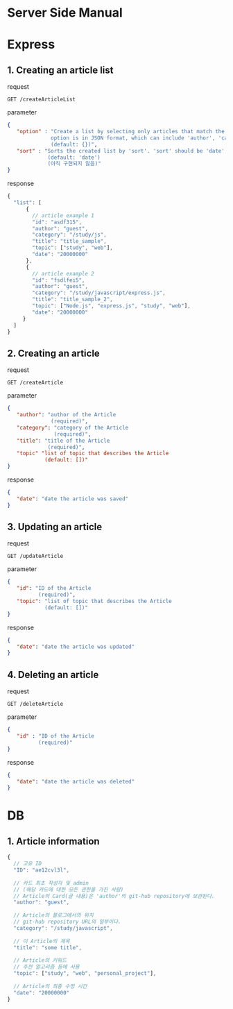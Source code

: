 # Server Side Manual
  
  
# Express

## 1. Creating an article list  

request  
```http
GET /createArticleList
```  
parameter  
```JSON
{
   "option" : "Create a list by selecting only articles that match the options. 
              option is in JSON format, which can include 'author', 'category', 'topic', 'date'.
              (default: {})",
   "sort" : "Sorts the created list by 'sort'. 'sort' should be 'date', '추가예정1', or '추가예정2'.
             (default: 'date')  
             (아직 구현되지 않음)"  
}
```

response  
```javascript
{
  "list": [
      {
        // article example 1
        "id": "asdf315",
        "author": "guest",
        "category": "/study/js",
        "title": "title_sample",
        "topic": ["study", "web"],
        "date": "20000000"
      },
      {
        // article example 2
        "id": "fsdlfei5",
        "author": "guest",
        "category": "/study/javascript/express.js",
        "title": "title_sample_2",
        "topic": ["Node.js", "express.js", "study", "web"],
        "date": "20000000"
     }
  ]
}
```

## 2. Creating an article  

request  
```http
GET /createArticle
```  
parameter  
```JSON
{
   "author": "author of the Article
              (required)",
   "category": "category of the Article
               (required)",
   "title": "title of the Article
             (required)",
   "topic" "list of topic that describes the Article
            (default: [])"
}
```

response  
```JSON
{
   "date": "date the article was saved"
}
```

## 3. Updating an article  

request  
```http
GET /updateArticle
```  
parameter  
```JSON
{
   "id": "ID of the Article
          (required)",
   "topic": "list of topic that describes the Article
            (default: [])"
}
```

response  
```JSON
{
   "date": "date the article was updated"
}
```

## 4. Deleting an article 

request  
```http
GET /deleteArticle
```  
parameter  
```JSON
{
   "id" : "ID of the Article
          (required)"
}
```

response  
```JSON
{
   "date": "date the article was deleted"
}
```

# DB

## 1. Article information
```javascript
{
  // 고유 ID
  "ID": "ae12cvl3l",
  
  // 카드 최초 작성자 및 admin 
  // (해당 카드에 대한 모든 권한을 가진 사람)
  // Article의 Card(글 내용)은 'author'의 git-hub repository에 보관된다.
  "author": "guest",
  
  // Article의 블로그에서의 위치
  // git-hub repository URL의 일부이다.
  "category": "/study/javascript",
  
  // 이 Article의 제목
  "title": "some title",
  
  // Article의 키워드
  // 추천 알고리즘 등에 사용 
  "topic": ["study", "web", "personal_project"],
  
  // Article의 최종 수정 시간
  "date": "20000000"
}
```
